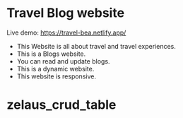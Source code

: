 # Travel Blog website

Live demo: https://travel-bea.netlify.app/

- This Website is all about travel and travel experiences.
- This is a Blogs website.
- You can read and update blogs.
- This is a dynamic website.
- This website is responsive.
# zelaus_crud_table
